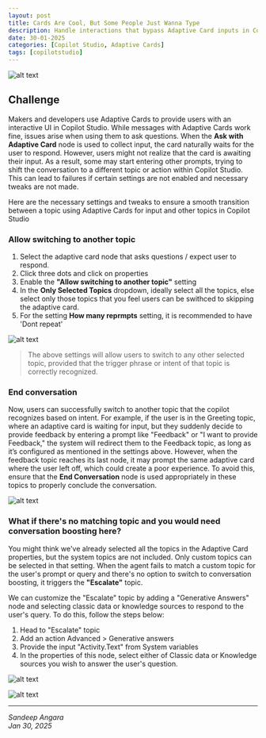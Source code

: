 ```yaml
---
layout: post
title: Cards Are Cool, But Some People Just Wanna Type
description: Handle interactions that bypass Adaptive Card inputs in Copilot Studio
date: 30-01-2025
categories: [Copilot Studio, Adaptive Cards]
tags: [copilotstudio]
---
```

![alt text](/assets/image.png)

## Challenge
Makers and developers use Adaptive Cards to provide users with an interactive UI in Copilot Studio. While messages with Adaptive Cards work fine, issues arise when using them to ask questions. When the **Ask with Adaptive Card** node is used to collect input, the card naturally waits for the user to respond. However, users might not realize that the card is awaiting their input. As a result, some may start entering other prompts, trying to shift the conversation to a different topic or action within Copilot Studio. This can lead to failures if certain settings are not enabled and necessary tweaks are not made.


Here are the necessary settings and tweaks to ensure a smooth transition between a topic using Adaptive Cards for input and other topics in Copilot Studio

### Allow switching to another topic
1. Select the adaptive card node that asks questions / expect user to respond.
2. Click three dots and click on properties
3. Enable the **"Allow switching to another topic"** setting
4. In the **Only Selected Topics** dropdown, ideally select all the topics, else select only those topics that you feel users can be swithced to skipping the adaptive card.
5. For the setting **How many reprmpts** setting, it is recommended to have 'Dont repeat'

![alt text](/assets/SwitchTopics.png)

> The above settings will allow users to switch to any other selected topic, provided that the trigger phrase or intent of that topic is correctly recognized.

### End conversation

Now, users can successfully switch to another topic that the copilot recognizes based on intent. For example, if the user is in the Greeting topic, where an adaptive card is waiting for input, but they suddenly decide to provide feedback by entering a prompt like "Feedback" or "I want to provide Feedback," the system will redirect them to the Feedback topic, as long as it’s configured as mentioned in the settings above. However, when the feedback topic reaches its last node, it may prompt the same adaptive card where the user left off, which could create a poor experience. To avoid this, ensure that the **End Conversation** node is used appropriately in these topics to properly conclude the conversation.

![alt text](/assets/EndConvo.png)

### What if there's no matching topic and you would need conversation boosting here?

You might think we've already selected all the topics in the Adaptive Card properties, but the system topics are not included. Only custom topics can be selected in that setting. When the agent fails to match a custom topic for the user's prompt or query and there's no option to switch to conversation boosting, it triggers the **"Escalate"** topic.

We can customize the "Escalate" topic by adding a "Generative Answers" node and selecting classic data or knowledge sources to respond to the user's query. To do this, follow the steps below:

1. Head to "Escalate" topic
2. Add an action Advanced > Generative answers
3. Provide the input "Activity.Text" from System variables
4. In the properties of this node, select either of Classic data or Knowledge sources you wish to answer the user's question. 

![alt text](/assets/Escalate.png)

![alt text](/assets/GAProps.png)

---
*Sandeep Angara*  
*Jan 30, 2025*
